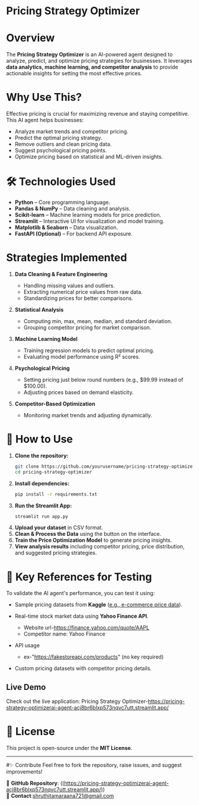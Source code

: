 # Pricing Strategy Optimizer
 
#  Overview
The **Pricing Strategy Optimizer** is an AI-powered agent designed to analyze, predict, and optimize pricing strategies for businesses. It leverages **data analytics, machine learning, and competitor analysis** to provide actionable insights for setting the most effective prices.

#  Why Use This?
Effective pricing is crucial for maximizing revenue and staying competitive. This AI agent helps businesses:
- Analyze market trends and competitor pricing.
- Predict the optimal pricing strategy.
- Remove outliers and clean pricing data.
- Suggest psychological pricing points.
- Optimize pricing based on statistical and ML-driven insights.

# 🛠 Technologies Used
- **Python** – Core programming language.
- **Pandas & NumPy** – Data cleaning and analysis.
- **Scikit-learn** – Machine learning models for price prediction.
- **Streamlit** – Interactive UI for visualization and model training.
- **Matplotlib & Seaborn** – Data visualization.
- **FastAPI (Optional)** – For backend API exposure.

#  Strategies Implemented
1. **Data Cleaning & Feature Engineering**  
   - Handling missing values and outliers.
   - Extracting numerical price values from raw data.
   - Standardizing prices for better comparisons.

2. **Statistical Analysis**  
   - Computing min, max, mean, median, and standard deviation.
   - Grouping competitor pricing for market comparison.

3. **Machine Learning Model**  
   - Training regression models to predict optimal pricing.
   - Evaluating model performance using R² scores.

4. **Psychological Pricing**  
   - Setting pricing just below round numbers (e.g., $99.99 instead of $100.00).
   - Adjusting prices based on demand elasticity.

5. **Competitor-Based Optimization**  
   - Monitoring market trends and adjusting dynamically.

# 🔧 How to Use
1. **Clone the repository:**  
   ```bash
   git clone https://github.com/yourusername/pricing-strategy-optimizer.git
   cd pricing-strategy-optimizer
   ```
2. **Install dependencies:**  
   ```bash
   pip install -r requirements.txt
   ```
3. **Run the Streamlit App:**  
   ```bash
   streamlit run app.py
   ```
4. **Upload your dataset** in CSV format.
5. **Clean & Process the Data** using the button on the interface.
6. **Train the Price Optimization Model** to generate pricing insights.
7. **View analysis results** including competitor pricing, price distribution, and suggested pricing strategies.

# 🔬 Key References for Testing
To validate the AI agent's performance, you can test it using:
- Sample pricing datasets from **Kaggle** ([e.g., e-commerce price data](https://www.kaggle.com/datasets)).
- Real-time stock market data using **Yahoo Finance API**.
  - Website url-https://finance.yahoo.com/quote/AAPL
  - Competitor name: Yahoo Finance

- API usage
  - ex-"https://fakestoreapi.com/products" (no key required)
- Custom pricing datasets with competitor pricing details.
## Live Demo

Check out the live application: Pricing Strategy Optimizer-https://pricing-strategy-optimizerai-agent-acj8br6blxp573nqvc7utt.streamlit.app/

# 📜 License
This project is open-source under the **MIT License**.

---
#✨ Contribute
Feel free to fork the repository, raise issues, and suggest improvements!

🔗 **GitHub Repository**: ((https://pricing-strategy-optimizerai-agent-acj8br6blxp573nqvc7utt.streamlit.app/))  
📧 **Contact**:shruthitamaraana721@gmail.com

